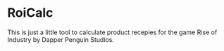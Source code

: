 # RoiCalc

This is just a little tool to calculate product recepies for the game Rise of Industry by Dapper Penguin Studios.
